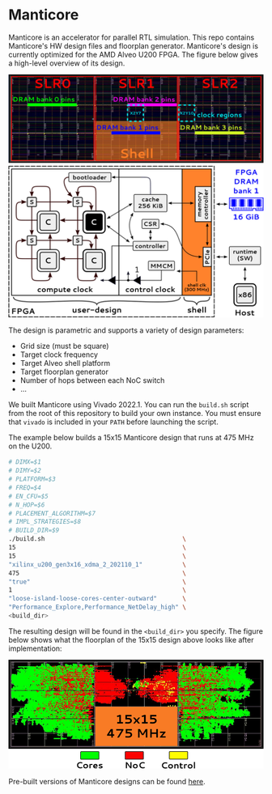 # Manticore

Manticore is an accelerator for parallel RTL simulation.
This repo contains Manticore's HW design files and floorplan generator.
Manticore's design is currently optimized for the AMD Alveo U200 FPGA.
The figure below gives a high-level overview of its design.

![](docs/manticore_overview.png)

The design is parametric and supports a variety of design parameters:
* Grid size (must be square)
* Target clock frequency
* Target Alveo shell platform
* Target floorplan generator
* Number of hops between each NoC switch
* ...

We built Manticore using Vivado 2022.1.
You can run the `build.sh` script from the root of this repository to build your own instance.
You must ensure that `vivado` is included in your `PATH` before launching the script.

The example below builds a 15x15 Manticore design that runs at 475 MHz on the U200.

```bash
# DIMX=$1
# DIMY=$2
# PLATFORM=$3
# FREQ=$4
# EN_CFU=$5
# N_HOP=$6
# PLACEMENT_ALGORITHM=$7
# IMPL_STRATEGIES=$8
# BUILD_DIR=$9
./build.sh                                      \
15                                              \
15                                              \
"xilinx_u200_gen3x16_xdma_2_202110_1"           \
475                                             \
"true"                                          \
1                                               \
"loose-island-loose-cores-center-outward"       \
"Performance_Explore,Performance_NetDelay_high" \
<build_dir>
```

The resulting design will be found in the `<build_dir>` you specify.
The figure below shows what the floorplan of the 15x15 design above looks like after implementation:

![](docs/floorplan_guided.png)

Pre-built versions of Manticore designs can be found [here](https://zenodo.org/doi/10.5281/zenodo.10363279).

<!--
You can find an outline of the micro architecture below.
![Manticore](docs/microarch.png)

## ISA
![Manticore](docs/instructions_arith.png)
![Manticore](docs/instructions_cust.png)
![Manticore](docs/instructions_priv.png)
 -->
